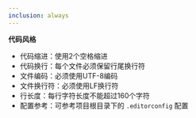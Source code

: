```yaml
---
inclusion: always
---
```


**代码风格**

- 代码缩进：使用2个空格缩进
- 代码换行：每个文件必须保留行尾换行符
- 文件编码：必须使用UTF-8编码
- 文件换行符：必须使用LF换行符
- 行长度：每行字符长度不能超过160个字符
- 配置参考：可参考项目根目录下的 `.editorconfig` 配置
